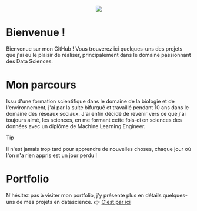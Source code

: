 <p align="center">
<img src="https://bigheadmax.github.io/images/logo-accueil.jpg">
</p>

# **Bienvenue !**

Bienvenue sur mon GitHub ! Vous trouverez ici quelques-uns des projets que j'ai eu le plaisir de réaliser, principalement dans le domaine passionnant des Data Sciences.

# **Mon parcours**

Issu d'une formation scientifique dans le domaine de la biologie et de l'environnement, j'ai par la suite bifurqué et travaillé pendant 10 ans dans le domaine des réseaux sociaux.
J'ai enfin décidé de revenir vers ce que j'ai toujours aimé, les sciences, en me formant cette fois-ci en sciences des données avec un diplôme de Machine Learning Engineer.

> [!TIP]
> Il n'est jamais trop tard pour apprendre de nouvelles choses, chaque jour où l'on n'a rien appris est un jour perdu !

# **Portfolio**

N'hésitez pas à visiter mon portfolio, j'y présente plus en détails quelques-uns de mes projets en datascience.
👉 [C'est par ici](https://bigheadmax.github.io/)